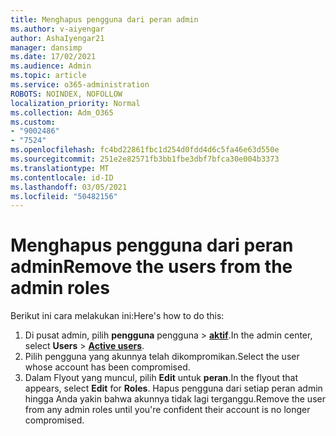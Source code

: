 ```yaml
---
title: Menghapus pengguna dari peran admin
ms.author: v-aiyengar
author: AshaIyengar21
manager: dansimp
ms.date: 17/02/2021
ms.audience: Admin
ms.topic: article
ms.service: o365-administration
ROBOTS: NOINDEX, NOFOLLOW
localization_priority: Normal
ms.collection: Adm_O365
ms.custom:
- "9002486"
- "7524"
ms.openlocfilehash: fc4bd22861fbc1d254d0fdd4d6c5fa46e63d550e
ms.sourcegitcommit: 251e2e82571fb3bb1fbe3dbf7bfca30e004b3373
ms.translationtype: MT
ms.contentlocale: id-ID
ms.lasthandoff: 03/05/2021
ms.locfileid: "50482156"
---
```

# <a name="remove-the-users-from-the-admin-roles"></a><span data-ttu-id="137f4-102">Menghapus pengguna dari peran admin</span><span class="sxs-lookup"><span data-stu-id="137f4-102">Remove the users from the admin roles</span></span>

<span data-ttu-id="137f4-103">Berikut ini cara melakukan ini:</span><span class="sxs-lookup"><span data-stu-id="137f4-103">Here's how to do this:</span></span>

1. <span data-ttu-id="137f4-104">Di pusat admin, pilih **pengguna** pengguna  >  [**aktif**](https://go.microsoft.com/fwlink/p/?linkid=834822).</span><span class="sxs-lookup"><span data-stu-id="137f4-104">In the admin center, select **Users** > [**Active users**](https://go.microsoft.com/fwlink/p/?linkid=834822).</span></span>
1. <span data-ttu-id="137f4-105">Pilih pengguna yang akunnya telah dikompromikan.</span><span class="sxs-lookup"><span data-stu-id="137f4-105">Select the user whose account has been compromised.</span></span>
1. <span data-ttu-id="137f4-106">Dalam Flyout yang muncul, pilih **Edit** untuk **peran**.</span><span class="sxs-lookup"><span data-stu-id="137f4-106">In the flyout that appears, select **Edit** for **Roles**.</span></span> <span data-ttu-id="137f4-107">Hapus pengguna dari setiap peran admin hingga Anda yakin bahwa akunnya tidak lagi terganggu.</span><span class="sxs-lookup"><span data-stu-id="137f4-107">Remove the user from any admin roles until you're confident their account is no longer compromised.</span></span>

